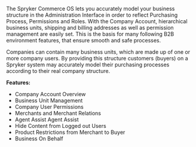 The Spryker Commerce OS lets you accurately model your business structure in the Administration Interface in order to reflect Purchasing Process, Permissions and Roles. With the Company Account, hierarchical business units, shipping and billing addresses as well as permission management are easily set. This is the basis for many following B2B environment features, that ensure smooth and safe processes.

Companies can contain many business units, which are made up of one or more company users. By providing this structure customers (buyers) on a Spryker system may accurately model their purchasing processes according to their real company structure.

**Features:**

* Company Account Overview
* Business Unit Management
* Company User Permissions
* Merchants and Merchant Relations
* Agent Assist Agent Assist
* Hide Content from Logged out Users
* Product Restrictions from Merchant to Buyer
* Business On Behalf